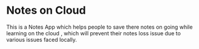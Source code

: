 # Notes on Cloud

This is a Notes App which helps people to save there notes on going while learning on the cloud , which will prevent their notes loss issue due to various issues faced locally.



